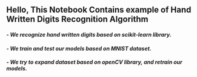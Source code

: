 <h2><left>Hello, This Notebook Contains example of Hand Written Digits Recognition Algorithm </left></h2>
<h4><I><left>- We recognize hand written digits based on scikit-learn library.</left></I></h4>
<h4><I><left>- We train and test our models based on MNIST dataset.</left></I></h4>
<h4><I><left>- We try to expand dataset based on openCV library, and retrain our models.</left></I></h4>
